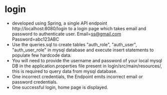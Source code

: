 # login
- developed using Spring, a single API endpoint http://localhost:8080/login to a login page which takes email and password to authenticate user.
  Email=ss@gmail.com
  Password=abc123ABC
- Use the queries.sql to create tables "auth_role", "auth_user", "auth_user_role" in mysql database and execute insert statements to populate few hardcode data.
- You will need to provide the username and password of your local mysql DB in the application.properties file present in login/src/main/resources/, this is required to query data from mysql database.
- One incorrect credentials, the Endpoint emits incorrect email or password credentials.
- One successful login, home page is displayed.
